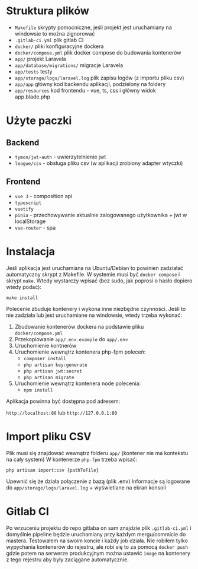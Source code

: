 # Struktura plików

- `Makefile` skrypty pomocniczne, jeśli projekt jest uruchamiany na windowsie to można zignorować
- `.gitlab-ci.yml` plik gitlab CI
- `docker/` pliki konfiguracyjne dockera
- `docker/compose.yml` plik docker compose do budowania kontenerów
- `app/` projekt Laravela
- `app/database/migrations/` migracje Laravela
- `app/tests` testy
- `app/storage/logs/laravel.log` plik zapisu logów (z importu pliku csv)
- `app/app` główny kod backendu aplikacji, podzielony na foldery
- `app/resources` kod frontendu - vue, ts, css i główny widok app.blade.php


# Użyte paczki

## Backend
- `tymon/jwt-auth` - uwierzytelnienie jwt
- `league/csv` - obsługa pliku csv (w aplikacji zrobiony adapter wtyczki)

## Frontend
- `vue 3` - composition api
- `typescript`
- `vuetify`
- `pinia` - przechowywanie aktualnie zalogowanego użytkownika + jwt w localStorage
- `vue-router` - spa

# Instalacja

Jeśli aplikacja jest uruchamiana na Ubuntu/Debian to powinien zadziałać automatyczny skrypt z Makefile.
W systemie musi być `docker compose` i skrypt `make`. Wtedy wystarczy wpisać (bez sudo, jak poprosi o hasło dopiero wtedy podać):

`make install`

Polecenie zbuduje kontenery i wykona inne niezbędne czynności.
Jeśli to nie zadziała lub jest uruchamiane na windowsie, wtedy trzeba wykonać:

1. Zbudowanie kontenerów dockera na podstawie pliku `docker/compose.yml`
2. Przekopiowanie `app/.env.example` do `app/.env`
3. Uruchomienie kontnerów
4. Uruchomienie wewnątrz kontenera php-fpm poleceń:
   - `composer install`
   - `php artisan key:generate`
   - `php artisan jwt:secret`
   - `php artisan migrate`
5. Uruchomienie wewnątrz kontenera node polecenia:
   - `npm install`

Aplikacja powinna być dostępna pod adresem:

`http://localhost:80` lub `http://127.0.0.1:80`

# Import pliku CSV

Plik musi się znajdować wewnątrz folderu `app/` (kontener nie ma kontekstu na cały system)
W kontenerze `php-fpm` trzeba wpisać:

`php artisan import:csv {pathToFile}`

Upewnić się że działa połączenie z bazą (plik .env)
Informacje są logowane do `app/storage/logs/laravel.log` + wyświetlane na ekran konsoli

# Gitlab CI

Po wrzuceniu projektu do repo gitlaba on sam znajdzie plik `.gitlab-ci.yml` i domyślnie pipeline będzie uruchamiany 
przy każdym mergu/commicie do mastera. Testowałem na swoim koncie i każdy job działa. Nie robiłem tylko wypychania 
kontenerów do rejestru, ale robi się to za pomocą `docker push` gdzie potem na serwerze produkcyjnym można ustawić `image`
na kontenery z tego rejestru aby były zaciągane automatycznie.
